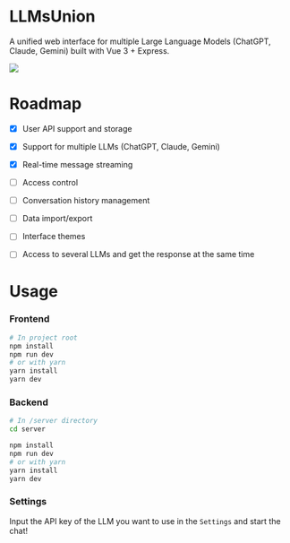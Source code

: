 
# LLMsUnion

A unified web interface for multiple Large Language Models (ChatGPT, Claude, Gemini) built with Vue 3 + Express.

![](/imgs/homepage.png)

# Roadmap

- [x] User API support and storage
- [x] Support for multiple LLMs (ChatGPT, Claude, Gemini)
- [x] Real-time message streaming
- [ ] Access control
- [ ] Conversation history management
- [ ] Data import/export
- [ ] Interface themes
- [ ] Access to several LLMs and get the response at the same time 



# Usage 

### Frontend
```sh
# In project root
npm install
npm run dev
# or with yarn
yarn install
yarn dev
```

### Backend
```sh
# In /server directory
cd server

npm install
npm run dev
# or with yarn
yarn install
yarn dev
```

### Settings
Input the API key of the LLM you want to use in the `Settings` and start the chat!
